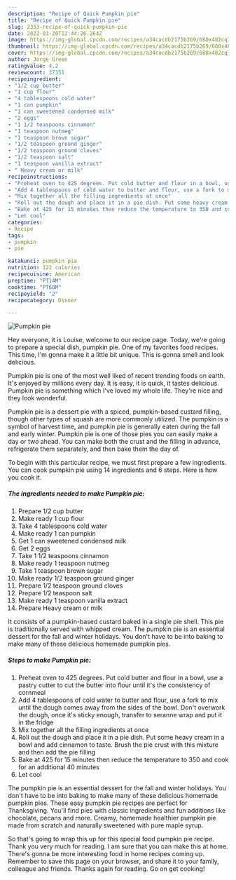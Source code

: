 ```yaml
---
description: "Recipe of Quick Pumpkin pie"
title: "Recipe of Quick Pumpkin pie"
slug: 2333-recipe-of-quick-pumpkin-pie
date: 2022-03-20T22:44:26.264Z
image: https://img-global.cpcdn.com/recipes/a34cacdb2175b269/680x482cq70/pumpkin-pie-recipe-main-photo.jpg
thumbnail: https://img-global.cpcdn.com/recipes/a34cacdb2175b269/680x482cq70/pumpkin-pie-recipe-main-photo.jpg
cover: https://img-global.cpcdn.com/recipes/a34cacdb2175b269/680x482cq70/pumpkin-pie-recipe-main-photo.jpg
author: Jorge Green
ratingvalue: 4.2
reviewcount: 37351
recipeingredient:
- "1/2 cup butter"
- "1 cup flour"
- "4 tablespoons cold water"
- "1 can pumpkin"
- "1 can sweetened condensed milk"
- "2 eggs"
- "1 1/2 teaspoons cinnamon"
- "1 teaspoon nutmeg"
- "1 teaspoon brown sugar"
- "1/2 teaspoon ground ginger"
- "1/2 teaspoon ground cloves"
- "1/2 teaspoon salt"
- "1 teaspoon vanilla extract"
- " Heavy cream or milk"
recipeinstructions:
- "Preheat oven to 425 degrees. Put cold butter and flour in a bowl, use a pastry cutter to cut the butter into flour until it&#39;s the consistency of cornmeal"
- "Add 4 tablespoons of cold water to butter and flour, use a fork to mix until the dough comes away from the sides of the bowl. Don&#39;t overwork the dough, once it&#39;s sticky enough, transfer to seranne wrap and put it in the fridge"
- "Mix together all the filling ingredients at once"
- "Roll out the dough and place it in a pie dish. Put some heavy cream in a bowl and add cinnamon to taste. Brush the pie crust with this mixture and then add the pie filling"
- "Bake at 425 for 15 minutes then reduce the temperature to 350 and cook for an additional 40 minutes"
- "Let cool"
categories:
- Recipe
tags:
- pumpkin
- pie

katakunci: pumpkin pie 
nutrition: 122 calories
recipecuisine: American
preptime: "PT14M"
cooktime: "PT60M"
recipeyield: "2"
recipecategory: Dinner

---
```



![Pumpkin pie](https://img-global.cpcdn.com/recipes/a34cacdb2175b269/680x482cq70/pumpkin-pie-recipe-main-photo.jpg)

Hey everyone, it is Louise, welcome to our recipe page. Today, we're going to prepare a special dish, pumpkin pie. One of my favorites food recipes. This time, I'm gonna make it a little bit unique. This is gonna smell and look delicious.

Pumpkin pie is one of the most well liked of recent trending foods on earth. It's enjoyed by millions every day. It is easy, it is quick, it tastes delicious. Pumpkin pie is something which I've loved my whole life. They're nice and they look wonderful.

Pumpkin pie is a dessert pie with a spiced, pumpkin-based custard filling, though other types of squash are more commonly utilized. The pumpkin is a symbol of harvest time, and pumpkin pie is generally eaten during the fall and early winter. Pumpkin pie is one of those pies you can easily make a day or two ahead. You can make both the crust and the filling in advance, refrigerate them separately, and then bake them the day of.


To begin with this particular recipe, we must first prepare a few ingredients. You can cook pumpkin pie using 14 ingredients and 6 steps. Here is how you cook it.

<!--inarticleads1-->

##### The ingredients needed to make Pumpkin pie:

1. Prepare 1/2 cup butter
1. Make ready 1 cup flour
1. Take 4 tablespoons cold water
1. Make ready 1 can pumpkin
1. Get 1 can sweetened condensed milk
1. Get 2 eggs
1. Take 1 1/2 teaspoons cinnamon
1. Make ready 1 teaspoon nutmeg
1. Take 1 teaspoon brown sugar
1. Make ready 1/2 teaspoon ground ginger
1. Prepare 1/2 teaspoon ground cloves
1. Prepare 1/2 teaspoon salt
1. Make ready 1 teaspoon vanilla extract
1. Prepare  Heavy cream or milk


It consists of a pumpkin-based custard baked in a single pie shell. This pie is traditionally served with whipped cream. The pumpkin pie is an essential dessert for the fall and winter holidays. You don&#39;t have to be into baking to make many of these delicious homemade pumpkin pies. 

<!--inarticleads2-->

##### Steps to make Pumpkin pie:

1. Preheat oven to 425 degrees. Put cold butter and flour in a bowl, use a pastry cutter to cut the butter into flour until it&#39;s the consistency of cornmeal
1. Add 4 tablespoons of cold water to butter and flour, use a fork to mix until the dough comes away from the sides of the bowl. Don&#39;t overwork the dough, once it&#39;s sticky enough, transfer to seranne wrap and put it in the fridge
1. Mix together all the filling ingredients at once
1. Roll out the dough and place it in a pie dish. Put some heavy cream in a bowl and add cinnamon to taste. Brush the pie crust with this mixture and then add the pie filling
1. Bake at 425 for 15 minutes then reduce the temperature to 350 and cook for an additional 40 minutes
1. Let cool


The pumpkin pie is an essential dessert for the fall and winter holidays. You don&#39;t have to be into baking to make many of these delicious homemade pumpkin pies. These easy pumpkin pie recipes are perfect for Thanksgiving. You&#39;ll find pies with classic ingredients and fun additions like chocolate, pecans and more. Creamy, homemade healthier pumpkin pie made from scratch and naturally sweetened with pure maple syrup. 

So that's going to wrap this up for this special food pumpkin pie recipe. Thank you very much for reading. I am sure that you can make this at home. There's gonna be more interesting food in home recipes coming up. Remember to save this page on your browser, and share it to your family, colleague and friends. Thanks again for reading. Go on get cooking!
